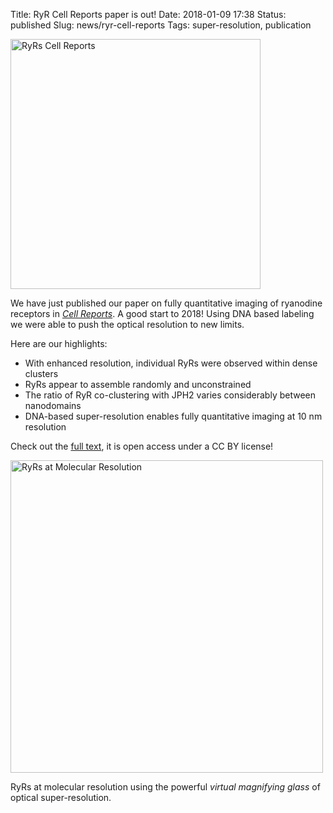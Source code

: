 Title: RyR Cell Reports paper is out!
Date: 2018-01-09 17:38
Status: published
Slug: news/ryr-cell-reports
Tags: super-resolution, publication

<img width="400" src="{filename}/images/research/ryr-CR-graphical-abstract.png" alt="RyRs Cell Reports">

We have just published our paper on fully quantitative imaging of ryanodine receptors in [_Cell Reports_](http://www.cell.com/cell-reports). A good start to 2018! Using DNA based labeling we were able to push the optical resolution to new limits.

Here are our highlights:

* With enhanced resolution, individual RyRs were observed within dense clusters
*  RyRs appear to assemble randomly and unconstrained
* The ratio of RyR co-clustering with JPH2 varies considerably
between nanodomains
* DNA-based super-resolution enables fully quantitative
imaging at 10 nm resolution

Check out the [full text](http://www.cell.com/cell-reports/fulltext/S2211-1247(17)31869-7), it is open access under a CC BY license!

<img width="500" src="{filename}/images/research/ryr-cellrep-magnifying-glass.jpg" alt="RyRs at Molecular Resolution">

RyRs at molecular resolution using the powerful _virtual magnifying glass_ of optical super-resolution.
